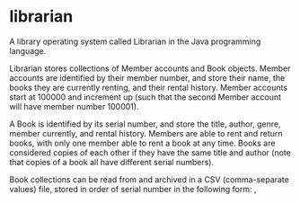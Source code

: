 # librarian
A library operating system called Librarian in the Java programming language. 

Librarian stores collections of Member accounts and Book objects. 
Member accounts are identified by their member number, and store their name, the books they are currently renting, and their rental history. 
Member accounts start at 100000 and increment up (such that the second Member account will have member number 100001).

A Book is identified by its serial number, and store the title, author, genre, member currently, and rental history. 
Members are able to rent and return books, with only one member able to rent a book at any time. 
Books are considered copies of each other if they have the same title and author (note that copies of a book all have different serial numbers).

Book collections can be read from and archived in a CSV (comma-separate values) file, stored in order of serial number in the following form:
<serial number>,<title>,<author>,<genre>

rchived books can be added to Librarian, either individually or as a whole collection. 
If any serial numbers are already present in the system, those books are not added.
